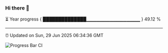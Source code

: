 ### Hi there 👋

⏳ Year progress { ██████████████▁▁▁▁▁▁▁▁▁▁▁▁▁▁▁▁ } 49.12 %

---

⏰ Updated on Sun, 29 Jun 2025 06:34:36 GMT

![Progress Bar CI](https://github.com/ZhaoGui/ZhaoGui/workflows/Progress%20Bar%20CI/badge.svg)
